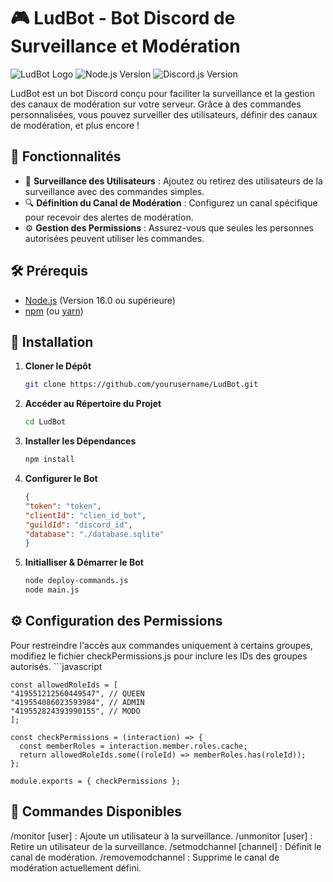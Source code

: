 # 🎮 LudBot - Bot Discord de Surveillance et Modération

![LudBot Logo](https://img.shields.io/badge/LudBot-%E2%9C%94-brightgreen) ![Node.js Version](https://img.shields.io/badge/Node.js-%3E%3D%2016.0-blue) ![Discord.js Version](https://img.shields.io/badge/discord.js-%3E%3D%2013.0-blue)

LudBot est un bot Discord conçu pour faciliter la surveillance et la gestion des canaux de modération sur votre serveur. Grâce à des commandes personnalisées, vous pouvez surveiller des utilisateurs, définir des canaux de modération, et plus encore !

## 🚀 Fonctionnalités

- 📜 **Surveillance des Utilisateurs** : Ajoutez ou retirez des utilisateurs de la surveillance avec des commandes simples.
- 🔍 **Définition du Canal de Modération** : Configurez un canal spécifique pour recevoir des alertes de modération.
- ⚙️ **Gestion des Permissions** : Assurez-vous que seules les personnes autorisées peuvent utiliser les commandes.

## 🛠️ Prérequis

- [Node.js](https://nodejs.org/) (Version 16.0 ou supérieure)
- [npm](https://www.npmjs.com/) (ou [yarn](https://yarnpkg.com/))

## 🔧 Installation

1. **Cloner le Dépôt**

   ```bash
   git clone https://github.com/yourusername/LudBot.git

2. **Accéder au Répertoire du Projet**
    ```bash
    cd LudBot

3. **Installer les Dépendances**
     ```bash
    npm install

4. **Configurer le Bot**
     ```json
    {
    "token": "token",
    "clientId": "clien_id_bot",
    "guildId": "discord_id",
    "database": "./database.sqlite"
    }

5. **Initialliser & Démarrer le Bot**
     ```bash
     node deploy-commands.js
     node main.js

## ⚙️ Configuration des Permissions
Pour restreindre l'accès aux commandes uniquement à certains groupes, modifiez le fichier checkPermissions.js pour inclure les IDs des groupes autorisés.
    ```javascript

    const allowedRoleIds = [
    "419551212560449547", // QUEEN
    "419554086023593984", // ADMIN
    "419552824393990155", // MODO
    ];
  
    const checkPermissions = (interaction) => {
      const memberRoles = interaction.member.roles.cache;
      return allowedRoleIds.some((roleId) => memberRoles.has(roleId));
    };
    
    module.exports = { checkPermissions };

## 📜 Commandes Disponibles
/monitor [user] : Ajoute un utilisateur à la surveillance.
/unmonitor [user] : Retire un utilisateur de la surveillance.
/setmodchannel [channel] : Définit le canal de modération.
/removemodchannel : Supprime le canal de modération actuellement défini.
